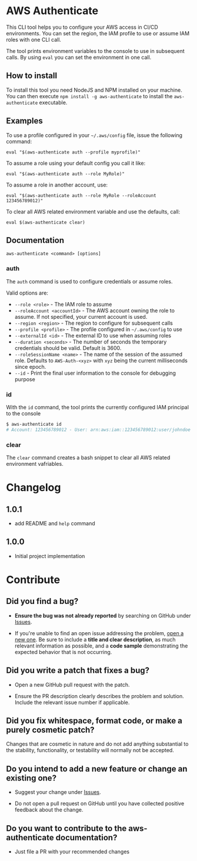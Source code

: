 # AWS Authenticate

This CLI tool helps you to configure your AWS access in CI/CD environments. You can set the region, the IAM profile to use or assume IAM roles with one CLI call.

The tool prints environment variables to the console to use in subsequent calls. By using `eval` you can set the environment in one call.

## How to install

To install this tool you need NodeJS and NPM installed on your machine.
You can then execute `npm install -g aws-authenticate` to install the `aws-authenticate` executable.

## Examples

To use a profile configured in your `~/.aws/config` file, issue the following command:

`eval "$(aws-authenticate auth --profile myprofile)"`

To assume a role using your default config you call it like:

`eval "$(aws-authenticate auth --role MyRole)"`

To assume a role in another account, use:

`eval "$(aws-authenticate auth --role MyRole --roleAccount 123456789012)"`

To clear all AWS related environment variable and use the defaults, call:

`eval $(aws-authenticate clear)`

## Documentation

`aws-authenticate <command> [options]`

### auth

The `auth` command is used to configure credentials or assume roles.

Valid options are:

* `--role <role>` - The IAM role to assume
* `--roleAccount <accountId>` - The AWS account owning the role to assume. If not specified, your current account is used.
* `--region <region>` - The region to configure for subsequent calls
* `--profile <profile>` - The profile configured in `~/.aws/config` to use
* `--externalId <id>` - The external ID to use when assuming roles
* `--duration <seconds>` - The number of seconds the temporary credentials should be valid. Default is 3600.
* `--roleSessionName <name>` - The name of the session of the assumed role. Defaults to `AWS-Auth-<xyz>` with `xyz` being the current milliseconds since epoch.
* `--id` - Print the final user information to the console for debugging purpose

### id

With the `id` command, the tool prints the currently configured IAM principal to the console

```bash
$ aws-authenticate id
# Account: 123456789012 - User: arn:aws:iam::123456789012:user/johndoe
```

### clear

The `clear` command creates a bash snippet to clear all AWS related environment vafriables.

# Changelog

## 1.0.1
* add README and `help` command

## 1.0.0
* Initial project implementation

# Contribute

## Did you find a bug?

* **Ensure the bug was not already reported** by searching on GitHub under [Issues](https://github.com/taimos/aws-authenticate/issues).

* If you're unable to find an open issue addressing the problem, [open a new one](https://github.com/taimos/aws-authenticate/issues/new). Be sure to include a **title and clear description**, as much relevant information as possible, and a **code sample** demonstrating the expected behavior that is not occurring.

## Did you write a patch that fixes a bug?

* Open a new GitHub pull request with the patch.

* Ensure the PR description clearly describes the problem and solution. Include the relevant issue number if applicable.

## Did you fix whitespace, format code, or make a purely cosmetic patch?

Changes that are cosmetic in nature and do not add anything substantial to the stability, functionality, or testability will normally not be accepted.

## Do you intend to add a new feature or change an existing one?

* Suggest your change under [Issues](https://github.com/taimos/aws-authenticate/issues).

* Do not open a pull request on GitHub until you have collected positive feedback about the change.

## Do you want to contribute to the aws-authenticate documentation?

* Just file a PR with your recommended changes